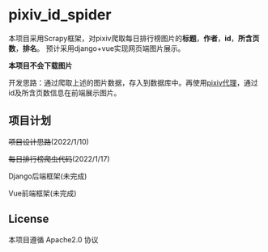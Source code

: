 # pixiv_id_spider

本项目采用Scrapy框架，对pixiv爬取每日排行榜图片的**标题**，**作者**，**id**，**所含页数**，**排名**。
预计采用django+vue实现网页端图片展示。

**本项目不会下载图片**

开发思路：通过爬取上述的图片数据，存入到数据库中。再使用[pixiv代理](pixiv.re)，通过id及所含页数信息在前端展示图片。

## 项目计划
~~项目设计思路~~(2022/1/10)

~~每日排行榜爬虫代码~~(2022/1/17)

Django后端框架(未完成)

Vue前端框架(未完成)

## License
本项目遵循 Apache2.0 协议

